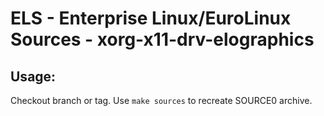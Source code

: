 # ELS - Enterprise Linux/EuroLinux Sources - xorg-x11-drv-elographics
 
## Usage:
  Checkout branch or tag. Use `make sources` to recreate  SOURCE0 archive.
